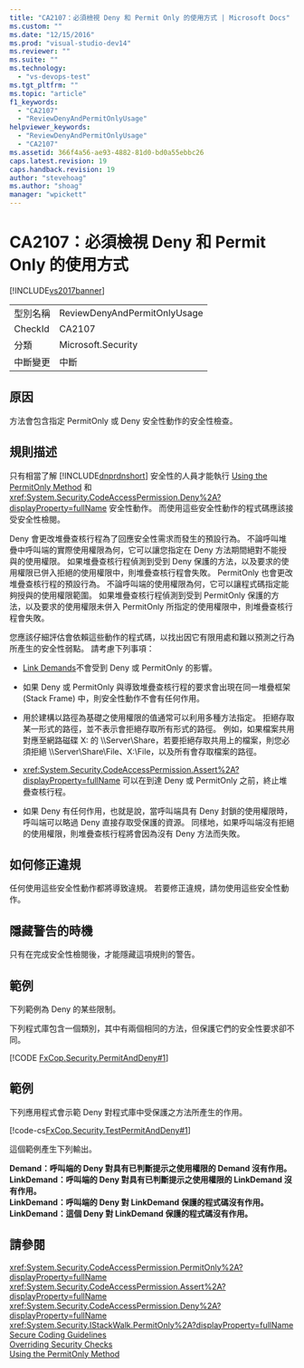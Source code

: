 ```yaml
---
title: "CA2107：必須檢視 Deny 和 Permit Only 的使用方式 | Microsoft Docs"
ms.custom: ""
ms.date: "12/15/2016"
ms.prod: "visual-studio-dev14"
ms.reviewer: ""
ms.suite: ""
ms.technology: 
  - "vs-devops-test"
ms.tgt_pltfrm: ""
ms.topic: "article"
f1_keywords: 
  - "CA2107"
  - "ReviewDenyAndPermitOnlyUsage"
helpviewer_keywords: 
  - "ReviewDenyAndPermitOnlyUsage"
  - "CA2107"
ms.assetid: 366f4a56-ae93-4882-81d0-bd0a55ebbc26
caps.latest.revision: 19
caps.handback.revision: 19
author: "stevehoag"
ms.author: "shoag"
manager: "wpickett"
---
```

# CA2107：必須檢視 Deny 和 Permit Only 的使用方式
[!INCLUDE[vs2017banner](../code-quality/includes/vs2017banner.md)]

|||  
|-|-|  
|型別名稱|ReviewDenyAndPermitOnlyUsage|  
|CheckId|CA2107|  
|分類|Microsoft.Security|  
|中斷變更|中斷|  
  
## 原因  
 方法會包含指定 PermitOnly 或 Deny 安全性動作的安全性檢查。  
  
## 規則描述  
 只有相當了解 [!INCLUDE[dnprdnshort](../code-quality/includes/dnprdnshort_md.md)] 安全性的人員才能執行 [Using the PermitOnly Method](http://msdn.microsoft.com/zh-tw/8c7bdb7f-882f-45b7-908c-6cbaa1767649) 和 <xref:System.Security.CodeAccessPermission.Deny%2A?displayProperty=fullName> 安全性動作。  而使用這些安全性動作的程式碼應該接受安全性檢閱。  
  
 Deny 會更改堆疊查核行程為了回應安全性需求而發生的預設行為。  不論呼叫堆疊中呼叫端的實際使用權限為何，它可以讓您指定在 Deny 方法期間絕對不能授與的使用權限。  如果堆疊查核行程偵測到受到 Deny 保護的方法，以及要求的使用權限已併入拒絕的使用權限中，則堆疊查核行程會失敗。  PermitOnly 也會更改堆疊查核行程的預設行為。  不論呼叫端的使用權限為何，它可以讓程式碼指定能夠授與的使用權限範圍。  如果堆疊查核行程偵測到受到 PermitOnly 保護的方法，以及要求的使用權限未併入 PermitOnly 所指定的使用權限中，則堆疊查核行程會失敗。  
  
 您應該仔細評估會依賴這些動作的程式碼，以找出因它有限用處和難以預測之行為所產生的安全性弱點。  請考慮下列事項：  
  
-   [Link Demands](../Topic/Link%20Demands.md)不會受到 Deny 或 PermitOnly 的影響。  
  
-   如果 Deny 或 PermitOnly 與導致堆疊查核行程的要求會出現在同一堆疊框架 \(Stack Frame\) 中，則安全性動作不會有任何作用。  
  
-   用於建構以路徑為基礎之使用權限的值通常可以利用多種方法指定。  拒絕存取某一形式的路徑，並不表示會拒絕存取所有形式的路徑。  例如，如果檔案共用對應至網路磁碟 X: 的 \\\\Server\\Share，若要拒絕存取共用上的檔案，則您必須拒絕 \\\\Server\\Share\\File、X:\\File，以及所有會存取檔案的路徑。  
  
-   <xref:System.Security.CodeAccessPermission.Assert%2A?displayProperty=fullName> 可以在到達 Deny 或 PermitOnly 之前，終止堆疊查核行程。  
  
-   如果 Deny 有任何作用，也就是說，當呼叫端具有 Deny 封鎖的使用權限時，呼叫端可以略過 Deny 直接存取受保護的資源。  同樣地，如果呼叫端沒有拒絕的使用權限，則堆疊查核行程將會因為沒有 Deny 方法而失敗。  
  
## 如何修正違規  
 任何使用這些安全性動作都將導致違規。  若要修正違規，請勿使用這些安全性動作。  
  
## 隱藏警告的時機  
 只有在完成安全性檢閱後，才能隱藏這項規則的警告。  
  
## 範例  
 下列範例為 Deny 的某些限制。  
  
 下列程式庫包含一個類別，其中有兩個相同的方法，但保護它們的安全性要求卻不同。  
  
 [!CODE [FxCop.Security.PermitAndDeny#1](../CodeSnippet/VS_Snippets_CodeAnalysis/FxCop.Security.PermitAndDeny#1)]  
  
## 範例  
 下列應用程式會示範 Deny 對程式庫中受保護之方法所產生的作用。  
  
 [!code-cs[FxCop.Security.TestPermitAndDeny#1](../code-quality/codesnippet/CSharp/ca2107-review-deny-and-permit-only-usage_1.cs)]  
  
 這個範例產生下列輸出。  
  
  **Demand：呼叫端的 Deny 對具有已判斷提示之使用權限的 Demand 沒有作用。**  
**LinkDemand：呼叫端的 Deny 對具有已判斷提示之使用權限的 LinkDemand 沒有作用。**  
**LinkDemand：呼叫端的 Deny 對 LinkDemand 保護的程式碼沒有作用。**  
**LinkDemand：這個 Deny 對 LinkDemand 保護的程式碼沒有作用。**   
## 請參閱  
 <xref:System.Security.CodeAccessPermission.PermitOnly%2A?displayProperty=fullName>   
 <xref:System.Security.CodeAccessPermission.Assert%2A?displayProperty=fullName>   
 <xref:System.Security.CodeAccessPermission.Deny%2A?displayProperty=fullName>   
 <xref:System.Security.IStackWalk.PermitOnly%2A?displayProperty=fullName>   
 [Secure Coding Guidelines](../Topic/Secure%20Coding%20Guidelines.md)   
 [Overriding Security Checks](http://msdn.microsoft.com/zh-tw/4acdeff5-fc05-41bf-8505-7387cdbfca28)   
 [Using the PermitOnly Method](http://msdn.microsoft.com/zh-tw/8c7bdb7f-882f-45b7-908c-6cbaa1767649)